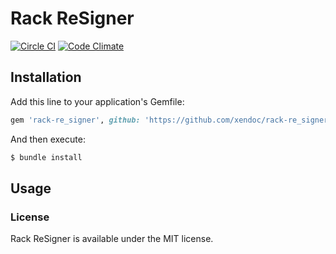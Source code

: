 # Rack ReSigner

[![Circle CI](https://circleci.com/gh/xendoc/rack-re_signer.svg?style=svg)](https://circleci.com/gh/xendoc/rack-re_signer)
[![Code Climate](https://codeclimate.com/github/xendoc/omniauth-miil/badges/gpa.svg)](https://codeclimate.com/github/xendoc/rack-re_signer)

## Installation

Add this line to your application's Gemfile:

```ruby
gem 'rack-re_signer', github: 'https://github.com/xendoc/rack-re_signer'
```

And then execute:

```sh
$ bundle install
```

## Usage

### License

Rack ReSigner is available under the MIT license.
